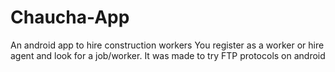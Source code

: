 # Chaucha-App
An android app to hire construction workers 
You register as a worker or hire agent and look for a job/worker.
It was made to try FTP protocols on android
